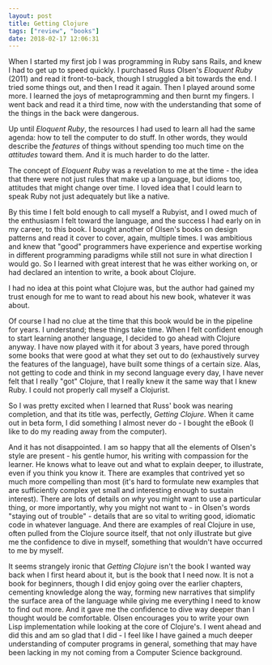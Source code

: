 ```yaml
---
layout: post
title: Getting Clojure
tags: ["review", "books"]
date: 2018-02-17 12:06:31
---
```


When I started my first job I was programming in Ruby sans Rails, and
knew I had to get up to speed quickly. I purchased Russ Olsen's
*Eloquent Ruby* (2011) and read it front-to-back, though I struggled a
bit towards the end. I tried some things out, and then I read it
again. Then I played around some more. I learned the joys of
metaprogramming and then burnt my fingers. I went back and read it a
third time, now with the understanding that some of the things in the
back were dangerous.

Up until *Eloquent Ruby*, the resources I had used to learn all had
the same agenda: how to tell the computer to do stuff. In other words,
they would describe the *features* of things without spending too much
time on the *attitudes* toward them. And it is much harder to do the
latter.

The concept of *Eloquent Ruby* was a revelation to me at the time -
the idea that there were not just rules that make up a language, but
idioms too, attitudes that might change over time. I loved idea that I
could learn to speak Ruby not just adequately but like a native.

By this time I felt bold enough to call myself a Rubyist, and I owed
much of the enthusiasm I felt toward the language, and the success I
had early on in my career, to this book. I bought another of Olsen's
books on design patterns and read it cover to cover, again, multiple
times. I was ambitious and knew that "good" programmers have
experience and expertise working in different programming paradigms
while still not sure in what direction I would go. So I learned with
great interest that he was either working on, or had declared an
intention to write, a book about Clojure.

I had no idea at this point what Clojure was, but the author had
gained my trust enough for me to want to read about his new book,
whatever it was about.

Of course I had no clue at the time that this book would be in the
pipeline for years. I understand; these things take time. When I felt
confident enough to start learning another language, I decided to go
ahead with Clojure anyway. I have now played with it for about 3
years, have pored through some books that were good at what they set
out to do (exhaustively survey the features of the language), have
built some things of a certain size. Alas, not getting to code and
think in my second language every day, I have never felt that I really
"got" Clojure, that I really knew it the same way that I knew Ruby. I
could not properly call myself a Clojurist.

So I was pretty excited when I learned that Russ' book was nearing
completion, and that its title was, perfectly, *Getting
Clojure*. When it came out in beta form, I did something I almost
never do - I bought the eBook (I like to do my reading away from the
computer).

And it has not disappointed. I am so happy that all the elements of
Olsen's style are present - his gentle humor, his writing with
compassion for the learner. He knows what to leave out and what to
explain deeper, to illustrate, even if you think you know it. There
are examples that contrived yet so much more compelling than most
(it's hard to formulate new examples that are sufficiently complex yet
small and interesting enough to sustain interest). There are lots of
details on *why* you might want to use a particular thing, or more
importantly, why you might not want to - in Olsen's words "staying out
of trouble" - details that are so vital to writing good, idiomatic
code in whatever language. And there are examples of real Clojure in
use, often pulled from the Clojure source itself, that not only
illustrate but give me the confidence to dive in myself, something
that wouldn't have occurred to me by myself.

It seems strangely ironic that *Getting Clojure* isn't the book I
wanted way back when I first heard about it, but is the book that I
need now. It is not a book for beginners, though I did enjoy going
over the earlier chapters, cementing knowledge along the way, forming
new narratives that simplify the surface area of the language while
giving me everything I need to know to find out more. And it gave me
the confidence to dive way deeper than I thought would be
comfortable. Olsen encourages you to write your own Lisp
implementation while looking at the core of Clojure's. I went ahead
and did this and am so glad that I did - I feel like I have gained a
much deeper understanding of computer programs in general, something
that may have been lacking in my not coming from a Computer Science
background.
